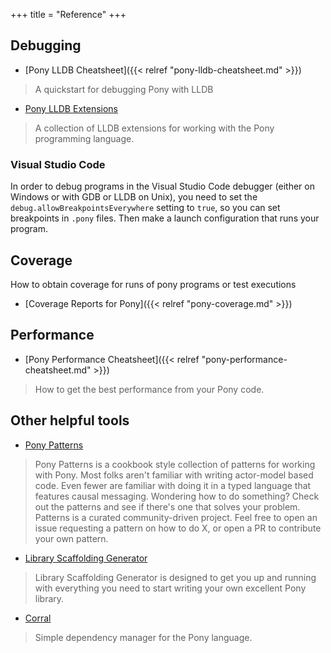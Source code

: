+++
title = "Reference"
+++


## Debugging

- [Pony LLDB Cheatsheet]({{< relref "pony-lldb-cheatsheet.md" >}})

> A quickstart for debugging Pony with LLDB

- [Pony LLDB Extensions](https://github.com/aturley/pony-lldb)

> A collection of LLDB extensions for working with the Pony programming language.

### Visual Studio Code

In order to debug programs in the Visual Studio Code debugger (either on Windows or with GDB or LLDB on Unix), you need to set the `debug.allowBreakpointsEverywhere` setting to `true`, so you can set breakpoints in `.pony` files.  Then make a launch configuration that runs your program.

## Coverage

How to obtain coverage for runs of pony programs or test executions

- [Coverage Reports for Pony]({{< relref "pony-coverage.md" >}})

## Performance

- [Pony Performance Cheatsheet]({{< relref "pony-performance-cheatsheet.md" >}})

> How to get the best performance from your Pony code.

## Other helpful tools

- [Pony Patterns](https://patterns.ponylang.io/)

> Pony Patterns is a cookbook style collection of patterns for working with Pony. Most folks aren't familiar with writing actor-model based code. Even fewer are familiar with doing it in a typed language that features causal messaging. Wondering how to do something? Check out the patterns and see if there's one that solves your problem. Patterns is a curated community-driven project. Feel free to open an issue requesting a pattern on how to do X, or open a PR to contribute your own pattern.

- [Library Scaffolding Generator](https://github.com/ponylang/library-scaffolding-generator/blob/main/README.md)

> Library Scaffolding Generator is designed to get you up and running with everything you need to start writing your own excellent Pony library.

- [Corral](https://github.com/ponylang/corral)

> Simple dependency manager for the Pony language.
